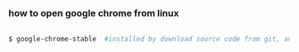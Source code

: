 

### how to open google chrome from linux
```bash

$ google-chrome-stable  #installed by download source code from git, and run makefile to generate executable file and move it to the designated folder

```